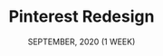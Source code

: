 ---
title: "Pinterest Redesign"
date: "SEPTEMBER, 2020 (1 WEEK)"
team: ""
desc: ""
square: ./pinterest/b.png
order: 2
worktype: "ux"
content: "index"
useTemplate: false
---